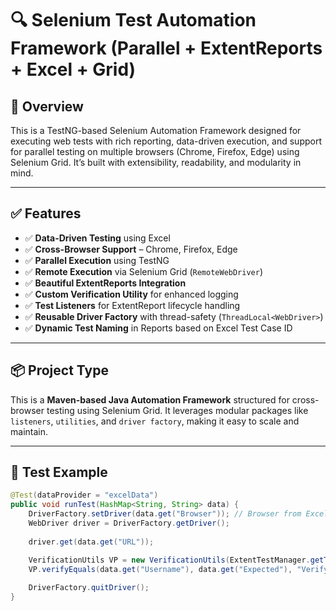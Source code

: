 # 🔍 Selenium Test Automation Framework (Parallel + ExtentReports + Excel + Grid)

## 📌 Overview

This is a TestNG-based Selenium Automation Framework designed for executing web tests with rich reporting, data-driven execution, and support for parallel testing on multiple browsers (Chrome, Firefox, Edge) using Selenium Grid. It’s built with extensibility, readability, and modularity in mind.

---

## ✅ Features

- ✅ **Data-Driven Testing** using Excel
- ✅ **Cross-Browser Support** – Chrome, Firefox, Edge
- ✅ **Parallel Execution** using TestNG
- ✅ **Remote Execution** via Selenium Grid (`RemoteWebDriver`)
- ✅ **Beautiful ExtentReports Integration**
- ✅ **Custom Verification Utility** for enhanced logging
- ✅ **Test Listeners** for ExtentReport lifecycle handling
- ✅ **Reusable Driver Factory** with thread-safety (`ThreadLocal<WebDriver>`)
- ✅ **Dynamic Test Naming** in Reports based on Excel Test Case ID

---


## 📦 Project Type

This is a **Maven-based Java Automation Framework** structured for cross-browser testing using Selenium Grid. It leverages modular packages like `listeners`, `utilities`, and `driver factory`, making it easy to scale and maintain.


---

## 🧪 Test Example

```java
@Test(dataProvider = "excelData")
public void runTest(HashMap<String, String> data) {
    DriverFactory.setDriver(data.get("Browser")); // Browser from Excel
    WebDriver driver = DriverFactory.getDriver();
    
    driver.get(data.get("URL"));

    VerificationUtils VP = new VerificationUtils(ExtentTestManager.getTest());
    VP.verifyEquals(data.get("Username"), data.get("Expected"), "Verifying Username");
    
    DriverFactory.quitDriver();
}
